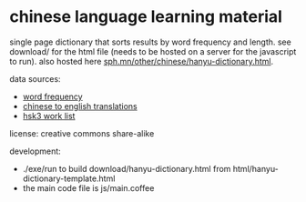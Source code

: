 # chinese language learning material

single page dictionary that sorts results by word frequency and length. see download/ for the html file (needs to be hosted on a server for the javascript to run). also hosted here [sph.mn/other/chinese/hanyu-dictionary.html](http://sph.mn/other/chinese/hanyu-dictionary.html).

data sources:
* [word frequency](https://github.com/ernop/anki-chinese-word-frequency/blob/master/internet-zh.num)
* [chinese to english translations](https://www.mdbg.net/chinese/dictionary?page=cc-cedict)
* [hsk3 work list](https://github.com/krmanik/HSK-3.0-words-list/tree/main)

license: creative commons share-alike

development:
* ./exe/run to build download/hanyu-dictionary.html from html/hanyu-dictionary-template.html
* the main code file is js/main.coffee
